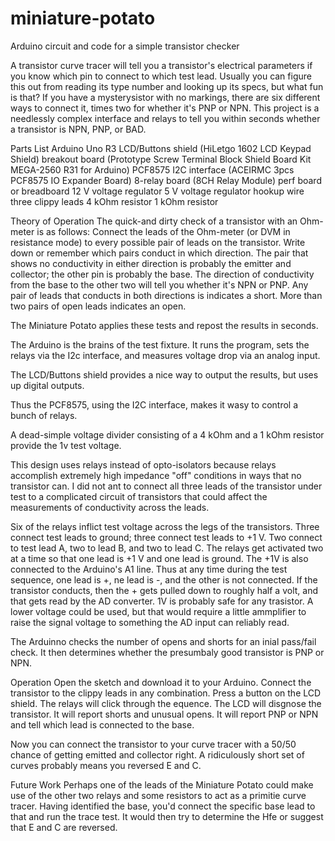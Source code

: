 # miniature-potato
Arduino circuit and code for a simple transistor checker

A transistor curve tracer will tell you a transistor's electrical parameters
if you know which pin to connect to which test lead. Usually you can figure
this out from reading its type number and looking up its specs, but what fun is that? 
If you have a mysterysistor with no markings, there are six different ways to 
connect it, times two for whether it's PNP or NPN. This project is a 
needlessly complex interface and relays to tell you within seconds
whether a transistor is NPN, PNP, or BAD. 

Parts List
Arduino Uno R3
LCD/Buttons shield (HiLetgo 1602 LCD Keypad Shield)
breakout board (Prototype Screw Terminal Block Shield Board Kit MEGA-2560 R31 for Arduino)
PCF8575 I2C interface (ACEIRMC 3pcs PCF8575 IO Expander Board)
8-relay board (8CH Relay Module)
perf board or breadboard
12 V voltage regulator
5 V voltage regulator
hookup wire
three clippy leads
4 kOhm resistor
1 kOhm resistor

Theory of Operation
The quick-and dirty check of a transistor with an Ohm-meter is as follows: 
Connect the leads of the Ohm-meter (or DVM in resistance mode) to every possible 
pair of leads on the transistor. Write down or remember which pairs conduct in 
which direction. The pair that shows no conductivity in either direction is 
probably the emitter and collector; the other pin is probably the base. The direction
of conductivity from the base to the other two will tell you whether it's NPN or PNP.
Any pair of leads that conducts in both directions is indicates a short. More than two
pairs of open leads indicates an open. 

The Miniature Potato applies these tests and repost the results in seconds. 

The Arduino is the brains of the test fixture. It runs the program, sets the relays 
via the I2c interface, and measures voltage drop via an analog input. 

The LCD/Buttons shield provides a nice way to output the results, but uses up digital outputs. 

Thus the PCF8575, using the I2C interface, makes it wasy to control a bunch of relays. 

A dead-simple voltage divider consisting of a 4 kOhm and a 1 kOhm resistor provide the 1v
test voltage. 

This design uses relays instead of opto-isolators because relays accomplish extremely
high impedance "off" conditions in ways that no transistor can. I did not ant to connect 
all three leads of the transistor under test to a complicated circuit of transistors
that could affect the measurements of conductivity across the leads. 

Six of the relays inflict test voltage across the legs of the transistors. Three connect
test leads to ground; three connect test leads to +1 V. Two connect to test lead A, 
two to lead B, and two to lead C. The relays get activated two at a time so that 
one lead is +1 V and one lead is ground. The +1V is also connected to the Arduino's A1 line. 
Thus at any time during the test sequence, one lead is +, ne lead is -, and the other
is not connected. If the transistor conducts, then the + gets pulled down to roughly half a volt, 
and that gets read by the AD converter. 1V is probably safe for any trasistor. A lower
voltage could be used, but that would require a little ammplifier to raise the signal
voltage to something the AD input can reliably read. 

The Arduinno checks the number of opens and shorts for an inial pass/fail check. 
It then determines whether the presumbaly good transistor is PNP or NPN. 

Operation
Open the sketch and download it to your Arduino. 
Connect the transistor to the clippy leads in any combination. 
Press a button on the LCD shield. 
The relays will click through the equence. 
The LCD will disgnose the transistor. 
It will report shorts and unusual opens. 
It will report PNP or NPN and tell which lead is connected to the base. 

Now you can connect the transistor to your curve tracer with a 50/50 chance
of getting emitted and collector right. A ridiculously short set of curves
probably means you reversed E and C. 

Future Work
Perhaps one of the leads of the Miniature Potato could make use of the other two relays
and some resistors to act as a primitie curve tracer. Having identified the base, you'd
connect the specific base lead to that and run the trace test. It would then try to 
determine the Hfe or suggest that E and C are reversed. 
